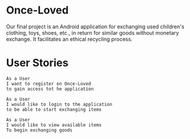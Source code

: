 # Once-Loved

Our final project is an Android application for exchanging used children's clothing, toys, shoes, etc., in return for similar goods without monetary exchange.  It facilitates an ethical recycling process.


# User Stories

```
As a User
I want to register on Once-Loved
to gain access tot he application
```

```
As a User
I would like to login to the application
to be able to start exchanging items
```

```
As a User
I would like to view available items
To begin exchanging goods
```
